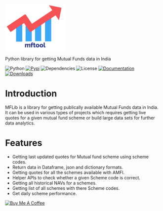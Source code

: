 <img src="/docs/MFLib.png"  height="150">

Python library for getting Mutual Funds data in India

![Python](https://img.shields.io/badge/python-v3.7+-blue.svg)
[![Pypi](https://img.shields.io/badge/pypi-v2.9-green)](https://pypi.python.org/pypi/MFLib)
![Dependencies](https://img.shields.io/badge/dependencies-up%20to%20date-brightgreen.svg)
![License](https://img.shields.io/pypi/l/selenium-wire.svg)
[![Documentation](https://img.shields.io/badge/Documantation-latest-brightgreen)](https://MFLib.readthedocs.io/en/latest/)
[![Downloads](https://pepy.tech/badge/MFLib/month)](https://pepy.tech/project/MFLib)


Introduction
============
MFLib is a library for getting publically available Mutual Funds data in India. It can be used in various types of projects which requires getting live quotes for a given mutual fund scheme or build large data sets for further data analytics.

Features
=============

* Getting last updated quotes for Mutual fund scheme using scheme codes.
* Return data in Dataframe, json and dictionary formats.
* Getting quotes for all the schemes available with AMFI.
* Helper APIs to check whether a given Scheme code is correct.
* Getting all historical NAVs for a schemes.
* Getting list of all schemes with there Scheme codes.
* Get daily scheme performance.



<a href="https://buymeacoffee.com/kiranch" target="_blank"><img src="https://cdn.buymeacoffee.com/buttons/default-orange.png" alt="Buy Me A Coffee" height="29" width="174">
</a>
